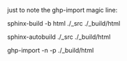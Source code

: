 just to note the ghp-import magic line:


sphinx-build -b html ./_src ./_build/html

sphinx-autobuild ./_src ./_build/html

ghp-import -n -p ./_build/html
